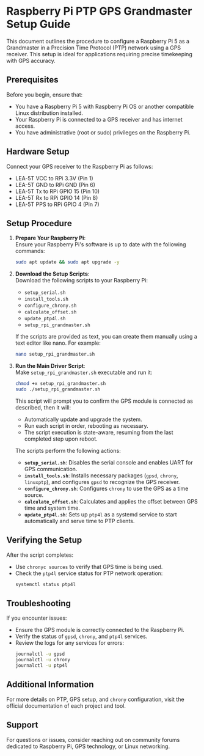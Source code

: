 # Raspberry Pi PTP GPS Grandmaster Setup Guide

This document outlines the procedure to configure a Raspberry Pi 5 as a Grandmaster in a Precision Time Protocol (PTP) network using a GPS receiver. This setup is ideal for applications requiring precise timekeeping with GPS accuracy.

## Prerequisites

Before you begin, ensure that:
- You have a Raspberry Pi 5 with Raspberry Pi OS or another compatible Linux distribution installed.
- Your Raspberry Pi is connected to a GPS receiver and has internet access.
- You have administrative (root or sudo) privileges on the Raspberry Pi.

## Hardware Setup

Connect your GPS receiver to the Raspberry Pi as follows:
- LEA-5T VCC to RPi 3.3V (Pin 1)
- LEA-5T GND to RPi GND (Pin 6)
- LEA-5T Tx to RPi GPIO 15 (Pin 10)
- LEA-5T Rx to RPi GPIO 14 (Pin 8)
- LEA-5T PPS to RPi GPIO 4 (Pin 7)

## Setup Procedure

1. **Prepare Your Raspberry Pi**:  
Ensure your Raspberry Pi's software is up to date with the following commands:
    ```bash
    sudo apt update && sudo apt upgrade -y
    ```

2. **Download the Setup Scripts**:  
Download the following scripts to your Raspberry Pi:
   - `setup_serial.sh`
   - `install_tools.sh`
   - `configure_chrony.sh`
   - `calculate_offset.sh`
   - `update_ptp4l.sh`
   - `setup_rpi_grandmaster.sh`

   If the scripts are provided as text, you can create them manually using a text editor like nano. For example:
    ```bash
    nano setup_rpi_grandmaster.sh
    ```

3. **Run the Main Driver Script**:  
Make `setup_rpi_grandmaster.sh` executable and run it:
    ```bash
    chmod +x setup_rpi_grandmaster.sh
    sudo ./setup_rpi_grandmaster.sh
    ```

   This script will prompt you to confirm the GPS module is connected as described, then it will:
    - Automatically update and upgrade the system.
    - Run each script in order, rebooting as necessary.
    - The script execution is state-aware, resuming from the last completed step upon reboot.
    
    The scripts perform the following actions:
    - **`setup_serial.sh`**: Disables the serial console and enables UART for GPS communication.
    - **`install_tools.sh`**: Installs necessary packages (`gpsd`, `chrony`, `linuxptp`), and configures `gpsd` to recognize the GPS receiver.
    - **`configure_chrony.sh`**: Configures `chrony` to use the GPS as a time source.
    - **`calculate_offset.sh`**: Calculates and applies the offset between GPS time and system time.
    - **`update_ptp4l.sh`**: Sets up `ptp4l` as a systemd service to start automatically and serve time to PTP clients.

## Verifying the Setup

After the script completes:
- Use `chronyc sources` to verify that GPS time is being used.
- Check the `ptp4l` service status for PTP network operation:
    ```bash
    systemctl status ptp4l
    ```

## Troubleshooting

If you encounter issues:
- Ensure the GPS module is correctly connected to the Raspberry Pi.
- Verify the status of `gpsd`, `chrony`, and `ptp4l` services.
- Review the logs for any services for errors:
    ```bash
    journalctl -u gpsd
    journalctl -u chrony
    journalctl -u ptp4l
    ```

## Additional Information

For more details on PTP, GPS setup, and `chrony` configuration, visit the official documentation of each project and tool.

## Support

For questions or issues, consider reaching out on community forums dedicated to Raspberry Pi, GPS technology, or Linux networking.

